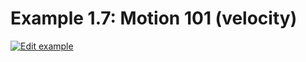 # Example 1.7: Motion 101 (velocity)

[![Edit example](https://codesandbox.io/static/img/play-codesandbox.svg)](https://codesandbox.io/s/github/mhyfritz/the-nature-of-code-canvas-sketch/tree/master/01-vectors/07-motion-101-velocity/sandbox)
